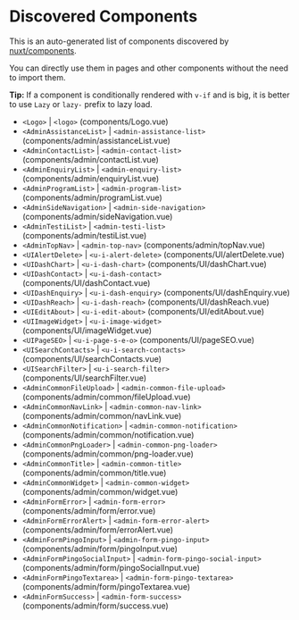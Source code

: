 # Discovered Components

This is an auto-generated list of components discovered by [nuxt/components](https://github.com/nuxt/components).

You can directly use them in pages and other components without the need to import them.

**Tip:** If a component is conditionally rendered with `v-if` and is big, it is better to use `Lazy` or `lazy-` prefix to lazy load.

- `<Logo>` | `<logo>` (components/Logo.vue)
- `<AdminAssistanceList>` | `<admin-assistance-list>` (components/admin/assistanceList.vue)
- `<AdminContactList>` | `<admin-contact-list>` (components/admin/contactList.vue)
- `<AdminEnquiryList>` | `<admin-enquiry-list>` (components/admin/enquiryList.vue)
- `<AdminProgramList>` | `<admin-program-list>` (components/admin/programList.vue)
- `<AdminSideNavigation>` | `<admin-side-navigation>` (components/admin/sideNavigation.vue)
- `<AdminTestiList>` | `<admin-testi-list>` (components/admin/testiList.vue)
- `<AdminTopNav>` | `<admin-top-nav>` (components/admin/topNav.vue)
- `<UIAlertDelete>` | `<u-i-alert-delete>` (components/UI/alertDelete.vue)
- `<UIDashChart>` | `<u-i-dash-chart>` (components/UI/dashChart.vue)
- `<UIDashContact>` | `<u-i-dash-contact>` (components/UI/dashContact.vue)
- `<UIDashEnquiry>` | `<u-i-dash-enquiry>` (components/UI/dashEnquiry.vue)
- `<UIDashReach>` | `<u-i-dash-reach>` (components/UI/dashReach.vue)
- `<UIEditAbout>` | `<u-i-edit-about>` (components/UI/editAbout.vue)
- `<UIImageWidget>` | `<u-i-image-widget>` (components/UI/imageWidget.vue)
- `<UIPageSEO>` | `<u-i-page-s-e-o>` (components/UI/pageSEO.vue)
- `<UISearchContacts>` | `<u-i-search-contacts>` (components/UI/searchContacts.vue)
- `<UISearchFilter>` | `<u-i-search-filter>` (components/UI/searchFilter.vue)
- `<AdminCommonFileUpload>` | `<admin-common-file-upload>` (components/admin/common/fileUpload.vue)
- `<AdminCommonNavLink>` | `<admin-common-nav-link>` (components/admin/common/navLink.vue)
- `<AdminCommonNotification>` | `<admin-common-notification>` (components/admin/common/notification.vue)
- `<AdminCommonPngLoader>` | `<admin-common-png-loader>` (components/admin/common/png-loader.vue)
- `<AdminCommonTitle>` | `<admin-common-title>` (components/admin/common/title.vue)
- `<AdminCommonWidget>` | `<admin-common-widget>` (components/admin/common/widget.vue)
- `<AdminFormError>` | `<admin-form-error>` (components/admin/form/error.vue)
- `<AdminFormErrorAlert>` | `<admin-form-error-alert>` (components/admin/form/errorAlert.vue)
- `<AdminFormPingoInput>` | `<admin-form-pingo-input>` (components/admin/form/pingoInput.vue)
- `<AdminFormPingoSocialInput>` | `<admin-form-pingo-social-input>` (components/admin/form/pingoSocialInput.vue)
- `<AdminFormPingoTextarea>` | `<admin-form-pingo-textarea>` (components/admin/form/pingoTextarea.vue)
- `<AdminFormSuccess>` | `<admin-form-success>` (components/admin/form/success.vue)
